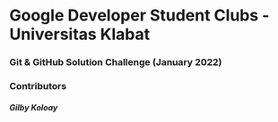 # Google Developer Student Clubs - Universitas Klabat
### Git & GitHub Solution Challenge (January 2022)

### Contributors
##### Gilby Koloay